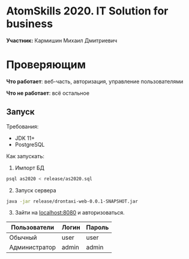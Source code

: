# AtomSkills 2020. IT Solution for business

**Участник:** Кармишин Михаил Дмитриевич

# Проверяющим

**Что работает**: веб-часть, авторизация, управление пользователями

**Что не работает**: всё остальное

## Запуск

Требования:

* JDK 11+
* PostgreSQL

Как запускать:

1. Импорт БД

```bash
psql as2020 < release/as2020.sql
```

2. Запуск сервера

```bash
java -jar release/drontaxi-web-0.0.1-SNAPSHOT.jar
```

3. Зайти на [localhost:8080](http://localhost:8080) и авторизоваться. 

Пользователи | Логин | Пароль 
-------------| ----- | ------
Обычный | user | user 
Администратор | admin | admin
